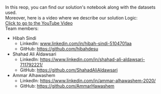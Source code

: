 In this reop, you can find our solution's notebook along with the datasets used.
<br>
Moreover, here is a video where we describe our solution Logic: <br>
[Click to go to the YouTube Video](https://www.youtube.com/watch?v=0rt4qCfxgyY)
<br>
Team members:
- Hibah Sindi
    - LinkedIn: www.linkedin.com/in/hibah-sindi-5104701aa
    - GitHub: https://github.com/hibahdesu
- Shahad Ali Aldawsari
    - LinkedIn: https://www.linkedin.com/in/shahad-ali-aldawsari-711792221/
    - GitHub: https://github.com/ShahadAliAldawsari
- Ammar Alhawashem
    - LinkedIn: https://www.linkedin.com/in/ammar-alhawashem-2020/
    - GitHub: https://github.com/AmmarHawashem
